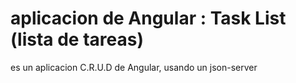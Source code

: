 # aplicacion de Angular : Task List (lista de tareas)
es un aplicacion C.R.U.D de Angular, usando un json-server
